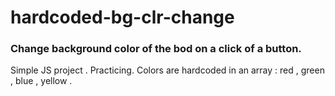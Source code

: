 # hardcoded-bg-clr-change

### Change background color of the bod on a click of a button.

Simple JS project . Practicing.
Colors are hardcoded in an array : red , green , blue , yellow .
